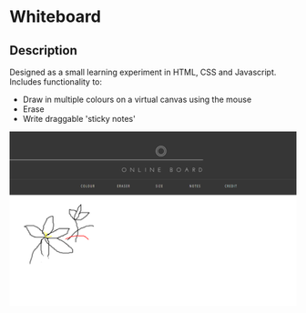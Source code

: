 # Whiteboard
## Description
Designed as a small learning experiment in HTML, CSS and Javascript. Includes functionality to:
* Draw in multiple colours on a virtual canvas using the mouse
* Erase
* Write draggable 'sticky notes'

<img src="/res/sample.png" alt="Interface" />
